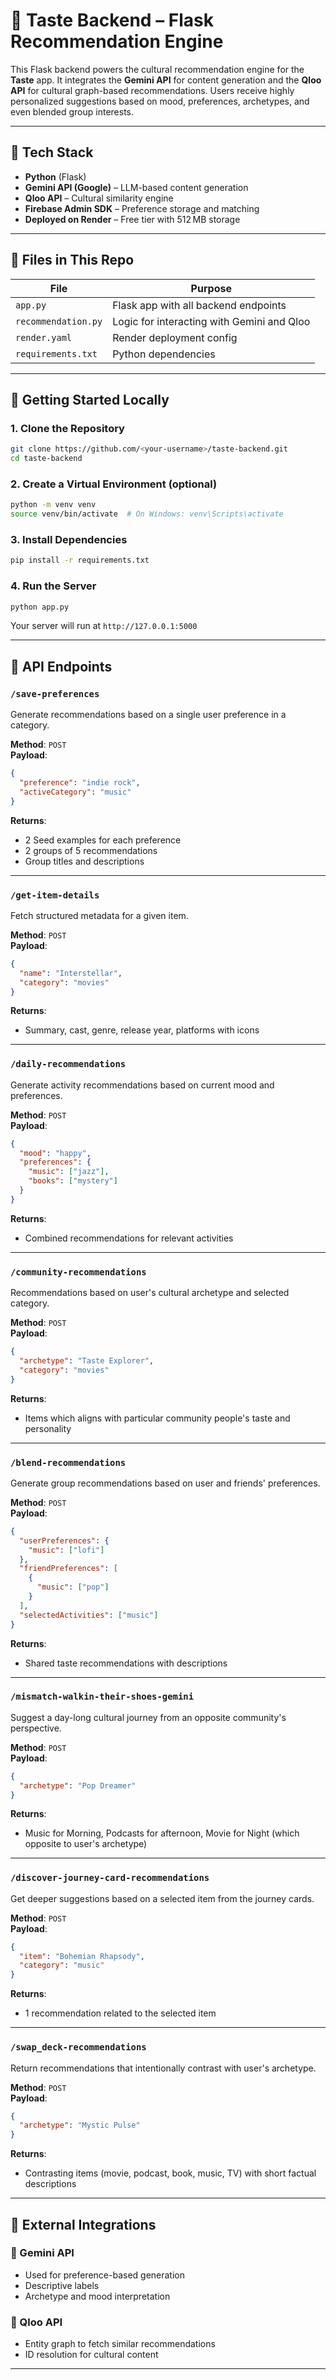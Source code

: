 # 🧠 Taste Backend – Flask Recommendation Engine

This Flask backend powers the cultural recommendation engine for the **Taste** app. It integrates the **Gemini API** for content generation and the **Qloo API** for cultural graph-based recommendations. Users receive highly personalized suggestions based on mood, preferences, archetypes, and even blended group interests.

---

## 🔧 Tech Stack

- **Python** (Flask)
- **Gemini API (Google)** – LLM-based content generation
- **Qloo API** – Cultural similarity engine
- **Firebase Admin SDK** – Preference storage and matching
- **Deployed on Render** – Free tier with 512 MB storage

---

## 📁 Files in This Repo

| File               | Purpose                                      |
|--------------------|----------------------------------------------|
| `app.py`           | Flask app with all backend endpoints         |
| `recommendation.py`| Logic for interacting with Gemini and Qloo   |
| `render.yaml`      | Render deployment config                     |
| `requirements.txt` | Python dependencies                          |

---

## 🚀 Getting Started Locally

### 1. Clone the Repository

```bash
git clone https://github.com/<your-username>/taste-backend.git
cd taste-backend
```

### 2. Create a Virtual Environment (optional)

```bash
python -m venv venv
source venv/bin/activate  # On Windows: venv\Scripts\activate
```

### 3. Install Dependencies

```bash
pip install -r requirements.txt
```

### 4. Run the Server

```bash
python app.py
```

Your server will run at `http://127.0.0.1:5000`

---

## 🔌 API Endpoints

### `/save-preferences`  
Generate recommendations based on a single user preference in a category.

**Method**: `POST`  
**Payload**:

```json
{
  "preference": "indie rock",
  "activeCategory": "music"
}
```

**Returns**:
- 2 Seed examples for each preference
- 2 groups of 5 recommendations
- Group titles and descriptions

---

### `/get-item-details`  
Fetch structured metadata for a given item.

**Method**: `POST`  
**Payload**:

```json
{
  "name": "Interstellar",
  "category": "movies"
}
```

**Returns**:
- Summary, cast, genre, release year, platforms with icons

---

### `/daily-recommendations`  
Generate activity recommendations based on current mood and preferences.

**Method**: `POST`  
**Payload**:

```json
{
  "mood": "happy",
  "preferences": {
    "music": ["jazz"],
    "books": ["mystery"]
  }
}
```

**Returns**:
- Combined recommendations for relevant activities

---

### `/community-recommendations`  
Recommendations based on user's cultural archetype and selected category.

**Method**: `POST`  
**Payload**:

```json
{
  "archetype": "Taste Explorer",
  "category": "movies"
}
```

**Returns**:
- Items which aligns with particular community people's taste and personality  

---

### `/blend-recommendations`  
Generate group recommendations based on user and friends' preferences.

**Method**: `POST`  
**Payload**:

```json
{
  "userPreferences": {
    "music": ["lofi"]
  },
  "friendPreferences": [
    {
      "music": ["pop"]
    }
  ],
  "selectedActivities": ["music"]
}
```

**Returns**:
- Shared taste recommendations with descriptions

---

### `/mismatch-walkin-their-shoes-gemini`  
Suggest a day-long cultural journey from an opposite community's perspective.

**Method**: `POST`  
**Payload**:

```json
{
  "archetype": "Pop Dreamer"
}
```

**Returns**:
- Music for Morning, Podcasts for afternoon, Movie for Night (which opposite to user's archetype)

---

### `/discover-journey-card-recommendations`  
Get deeper suggestions based on a selected item from the journey cards.

**Method**: `POST`  
**Payload**:

```json
{
  "item": "Bohemian Rhapsody",
  "category": "music"
}
```

**Returns**:
- 1 recommendation related to the selected item

---

### `/swap_deck-recommendations`  
Return recommendations that intentionally contrast with user's archetype.

**Method**: `POST`  
**Payload**:

```json
{
  "archetype": "Mystic Pulse"
}
```

**Returns**:
- Contrasting items (movie, podcast, book, music, TV) with short factual descriptions

---

## 📡 External Integrations

### 🔷 Gemini API
- Used for preference-based generation
- Descriptive labels
- Archetype and mood interpretation

### 🔶 Qloo API
- Entity graph to fetch similar recommendations
- ID resolution for cultural content

---


